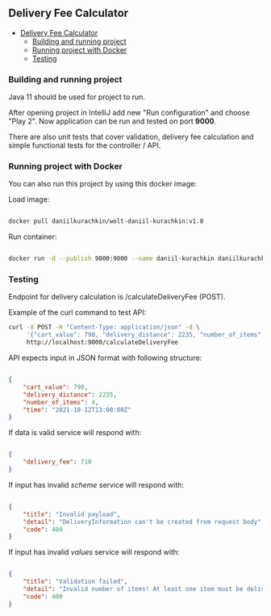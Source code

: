 ## Delivery Fee Calculator
- [Delivery Fee Calculator](#delivery-fee-calculator)
  * [Building and running project](#building-and-running-project)
  * [Running project with Docker](#running-project-with-docker)
  * [Testing](#testing)
  
### Building and running project
Java 11 should be used for project to run.

After opening project in IntelliJ add new "Run configuration" and choose "Play 2".
Now application can be run and tested on port **9000**.

There are also unit tests that cover validation, delivery fee calculation and simple functional tests for the controller / API.

### Running project with Docker

You can also run this project by using this docker image:

Load image:
```bash

docker pull daniilkurachkin/wolt-daniil-kurachkin:v1.0   
```
Run container:
```bash

docker run -d --publish 9000:9000 --name daniil-kurachkin daniilkurachkin/wolt-daniil-kurachkin:v1.0
```

### Testing

Endpoint for delivery calculation is /calculateDeliveryFee (POST).


Example of the curl command to test API:

```bash
curl -X POST -H "Content-Type: application/json" -d \
     '{"cart_value": 790, "delivery_distance": 2235, "number_of_items": 4, "time": "2021-10-12T13:00:00Z"}' \
     http://localhost:9000/calculateDeliveryFee
```


API expects input in JSON format with following structure:
```json

{
    "cart_value": 790, 
    "delivery_distance": 2235, 
    "number_of_items": 4,
    "time": "2021-10-12T13:00:00Z"
}
```

If data is valid service will respond with:
```json

{
    "delivery_fee": 710
}
```

If input has invalid *scheme* service will respond with:
```json

{
    "title": "Invalid payload",
    "detail": "DeliveryInformation can't be created from request body",
    "code": 400
}
```

If input has invalid *values* service will respond with:
```json

{
    "title": "Validation failed",
    "detail": "Invalid number of items! At least one item must be delivered",
    "code": 400
}
```
